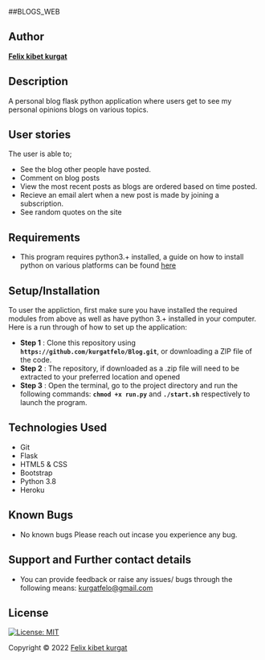 ##BLOGS_WEB

## Author

[**Felix kibet kurgat**](https://github.com/kurgatfelo)

## Description

A personal blog flask python application where users get to see my personal opinions blogs on various topics. 

## User stories

The user is able to; 

* See the blog other people have posted.
* Comment on blog posts
* View the most recent posts as blogs are ordered based on time posted.
* Recieve an email alert when a new post is made by joining a subscription.
* See random quotes on the site

## Requirements

* This program requires python3.+ installed, a guide on how to install python on various platforms can be found [here](https://www.python.org/)

## Setup/Installation

To user the appliction, first make sure you have installed the required modules from above as well as have python 3.+ installed in your computer.
Here is a run through of how to set up the application:
* **Step 1** : Clone this repository using **`https://github.com/kurgatfelo/Blog.git`**, or downloading a ZIP file of the code.
* **Step 2** : The repository, if downloaded as a .zip file will need to be extracted to your preferred location and opened
* **Step 3** : Open the terminal, go to the project directory and run the following commands: **`chmod +x run.py`** and **`./start.sh`** respectively to launch the program.

## Technologies Used

* Git
* Flask
* HTML5 & CSS
* Bootstrap
* Python 3.8
* Heroku

## Known Bugs

* No known bugs
Please reach out incase you experience any bug.

## Support and Further contact details

* You can provide feedback or raise any issues/ bugs through the following means:
    kurgatfelo@gmail.com

## License

[![License: MIT](https://img.shields.io/badge/License-MIT-yellow.svg)](LICENSE)

Copyright © 2022  [Felix kibet kurgat](https://github.com/kurgatfelo)
